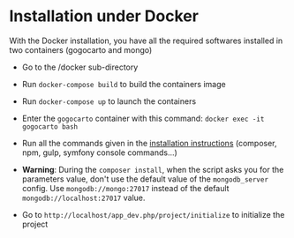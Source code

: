 Installation under Docker
=========================

With the Docker installation, you have all the required softwares installed in two containers (gogocarto and mongo)

* Go to the /docker sub-directory

* Run `docker-compose build` to build the containers image

* Run `docker-compose up` to launch the containers

* Enter the `gogocarto` container with this command: `docker exec -it gogocarto bash`

* Run all the commands given in the [installation instructions](installation.md) (composer, npm, gulp, symfony console commands...)

* **Warning**: During the `composer install`, when the script asks you for the parameters value, don't use the default value of the `mongodb_server` config. Use `mongodb://mongo:27017` instead of the default `mongodb://localhost:27017` value.

* Go to `http://localhost/app_dev.php/project/initialize` to initialize the project